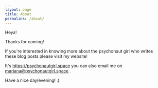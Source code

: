 ```yaml
---
layout: page
title: About
permalink: /about/
---
```


Heya!

Thanks for coming!

If you're interested in knowing more about the psychonaut girl who writes these blog posts please visit my website!

It's https://psychonautgirl.space you can also email me on mariana@psychonautgirl.space .

Have a nice day/evening! :)

